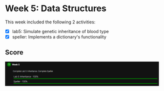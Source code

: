 # Week 5: Data Structures

This week included the following 2 activities:

- [x] lab5: Simulate genetic inheritance of blood type
- [x] speller: Implements a dictionary's functionality

## Score

![100/100](Images/score.PNG "100/100")